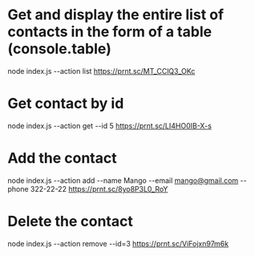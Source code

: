 # Get and display the entire list of contacts in the form of a table (console.table)

node index.js --action list
https://prnt.sc/MT_CClQ3_OKc

# Get contact by id

node index.js --action get --id 5
https://prnt.sc/LI4HO0IB-X-s

# Add the contact

node index.js --action add --name Mango --email mango@gmail.com --phone 322-22-22
https://prnt.sc/8yo8P3L0_RoY

# Delete the contact

node index.js --action remove --id=3
https://prnt.sc/ViFojxn97m6k
